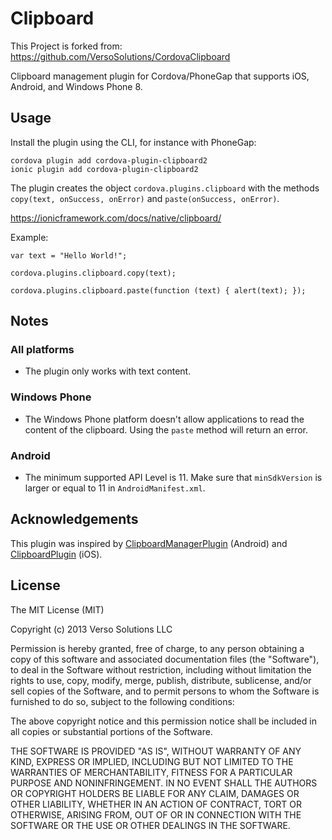 Clipboard
=========
This Project is forked from: https://github.com/VersoSolutions/CordovaClipboard

Clipboard management plugin for Cordova/PhoneGap that supports iOS, Android, and Windows Phone 8.

## Usage

Install the plugin using the CLI, for instance with PhoneGap:

	cordova plugin add cordova-plugin-clipboard2
	ionic plugin add cordova-plugin-clipboard2

The plugin creates the object `cordova.plugins.clipboard` with the methods `copy(text, onSuccess, onError)` and `paste(onSuccess, onError)`.


https://ionicframework.com/docs/native/clipboard/


Example:

	var text = "Hello World!";

	cordova.plugins.clipboard.copy(text);

	cordova.plugins.clipboard.paste(function (text) { alert(text); });

## Notes

### All platforms

- The plugin only works with text content.

### Windows Phone

- The Windows Phone platform doesn't allow applications to read the content of the clipboard. Using the `paste` method will return an error.

### Android

- The minimum supported API Level is 11. Make sure that `minSdkVersion` is larger or equal to 11 in `AndroidManifest.xml`.

## Acknowledgements

This plugin was inspired by [ClipboardManagerPlugin](https://github.com/jacob/ClipboardManagerPlugin) (Android) and [ClipboardPlugin](https://github.com/phonegap/phonegap-plugins/tree/master/iPhone/ClipboardPlugin) (iOS).

## License

The MIT License (MIT)

Copyright (c) 2013 Verso Solutions LLC

Permission is hereby granted, free of charge, to any person obtaining a copy
of this software and associated documentation files (the "Software"), to deal
in the Software without restriction, including without limitation the rights
to use, copy, modify, merge, publish, distribute, sublicense, and/or sell
copies of the Software, and to permit persons to whom the Software is
furnished to do so, subject to the following conditions:

The above copyright notice and this permission notice shall be included in
all copies or substantial portions of the Software.

THE SOFTWARE IS PROVIDED "AS IS", WITHOUT WARRANTY OF ANY KIND, EXPRESS OR
IMPLIED, INCLUDING BUT NOT LIMITED TO THE WARRANTIES OF MERCHANTABILITY,
FITNESS FOR A PARTICULAR PURPOSE AND NONINFRINGEMENT. IN NO EVENT SHALL THE
AUTHORS OR COPYRIGHT HOLDERS BE LIABLE FOR ANY CLAIM, DAMAGES OR OTHER
LIABILITY, WHETHER IN AN ACTION OF CONTRACT, TORT OR OTHERWISE, ARISING FROM,
OUT OF OR IN CONNECTION WITH THE SOFTWARE OR THE USE OR OTHER DEALINGS IN
THE SOFTWARE.
